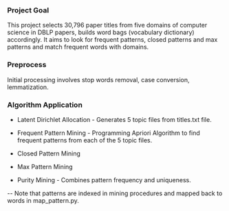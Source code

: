 ### Project Goal
This project selects 30,796 paper titles from five domains of computer science in DBLP papers, builds word bags (vocabulary dictionary) accordingly. It aims to look for frequent patterns, closed patterns and max patterns and match frequent words with domains.

### Preprocess
Initial processing involves stop words removal, case conversion, lemmatization.

### Algorithm Application
* Latent Dirichlet Allocation - Generates 5 topic files from titles.txt file.

* Frequent Pattern Mining - Programming Apriori Algorithm to find frequent patterns from each of the 5 topic files.

* Closed Pattern Mining

* Max Pattern Mining

* Purity Mining - Combines pattern frequency and uniqueness.

-- Note that patterns are indexed in mining procedures and mapped back to words in map_pattern.py.
